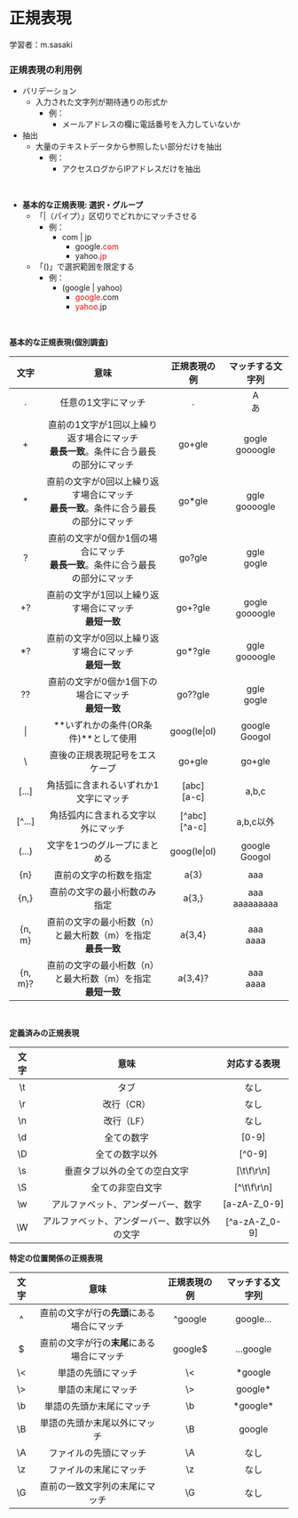 # 正規表現

学習者：m.sasaki

### 正規表現の利用例
- バリデーション
  - 入力された文字列が期待通りの形式か
    - 例：
      - メールアドレスの欄に電話番号を入力していないか
- 抽出
  - 大量のテキストデータから参照したい部分だけを抽出
    - 例：
      - アクセスログからIPアドレスだけを抽出

<br>

- **基本的な正規表現: 選択・グループ**
  - 「|（パイプ）」区切りでどれかにマッチさせる
    - 例：
      - com | jp
        - google.<font color="red">com</font>
        - yahoo.<font color="red">jp</font>
  - 「()」で選択範囲を限定する
    - 例：
      - (google | yahoo)
        - <font color="red">google</font>.com
        - <font color="red">yahoo</font>.jp

<br>

**基本的な正規表現(個別調査)**

| 文字 | 意味 | 正規表現の例 | マッチする文字列 |
| :----: | :----:| :----: | :----: |
| . | 任意の1文字にマッチ | . | A<br>あ |
| + | 直前の1文字が1回以上繰り返す場合にマッチ<br>**最長一致**。条件に合う最長の部分にマッチ | go+gle | gogle<br>goooogle |
| * | 直前の文字が0回以上繰り返す場合にマッチ<br>**最長一致**。条件に合う最長の部分にマッチ | go*gle | ggle<br>goooogle |
| ? | 直前の文字が0個か1個の場合にマッチ<br>**最長一致**。条件に合う最長の部分にマッチ | go?gle | ggle<br>gogle |
| +? | 直前の文字が1回以上繰り返す場合にマッチ<br>**最短一致** | go+?gle | gogle<br>goooogle |
| *? | 直前の文字が0回以上繰り返す場合にマッチ<br>**最短一致** | go*?gle | ggle<br>goooogle |
| ?? | 直前の文字が0個か1個下の場合にマッチ<br>**最短一致** | go??gle | ggle<br>gogle |
| &#124; | **いずれかの条件(OR条件)**として使用 | goog(le&#124;ol) | google<br>Googol |
| \ | 直後の正規表現記号をエスケープ | go\+gle | go+gle |
| [...] | 角括弧に含まれるいずれか1文字にマッチ | [abc] <br> [a-c] | a,b,c |
| [^...] | 角括弧内に含まれる文字以外にマッチ | [^abc] <br> [^a-c] | a,b,c以外 |
| (...) | 文字を1つのグループにまとめる | goog(le&#124;ol) | google<br>Googol |
| {n} | 直前の文字の桁数を指定 | a{3} | aaa |
| {n,} | 直前の文字の最小桁数のみ指定 | a{3,} | aaa<br>aaaaaaaaa |
| {n, m} | 直前の文字の最小桁数（n）と最大桁数（m）を指定<br>**最長一致** | a{3,4} | aaa<br>aaaa |
| {n, m}? | 直前の文字の最小桁数（n）と最大桁数（m）を指定<br>**最短一致** | a{3,4}? | aaa<br>aaaa |

<br>

**定義済みの正規表現**

| 文字 | 意味 | 対応する表現 |
| :----: | :----:| :----: |
| \t | タブ | なし |
| \r | 改行（CR） | なし |
| \n | 改行（LF） | なし |
| \d | 全ての数字 | [0-9] |
| \D | 全ての数字以外 | [^0-9] |
| \s | 垂直タブ以外の全ての空白文字 | [\t\f\r\n] |
| \S | 全ての非空白文字 | [^\t\f\r\n] |
| \w | アルファベット、アンダーバー、数字 | [a-zA-Z_0-9] |
| \W | アルファベット、アンダーバー、数字以外の文字 | [^a-zA-Z_0-9] |

**特定の位置関係の正規表現**

| 文字 | 意味 | 正規表現の例 | マッチする文字列 |
| :----: | :----:| :----: | :----: |
| ^ | 直前の文字が行の**先頭**にある場合にマッチ | ^google | google... |
| $ | 直前の文字が行の**末尾**にある場合にマッチ | google$ | ...google |
| \\< | 単語の先頭にマッチ | \\< | *google |
| \\> | 単語の末尾にマッチ | \\> | google* |
| \b | 単語の先頭か末尾にマッチ | \b | \*google\* |
| \B | 単語の先頭か末尾以外にマッチ | \B | google |
| \A | ファイルの先頭にマッチ | \A | なし |
| \z | ファイルの末尾にマッチ | \z | なし |
| \G | 直前の一致文字列の末尾にマッチ | \G | なし |